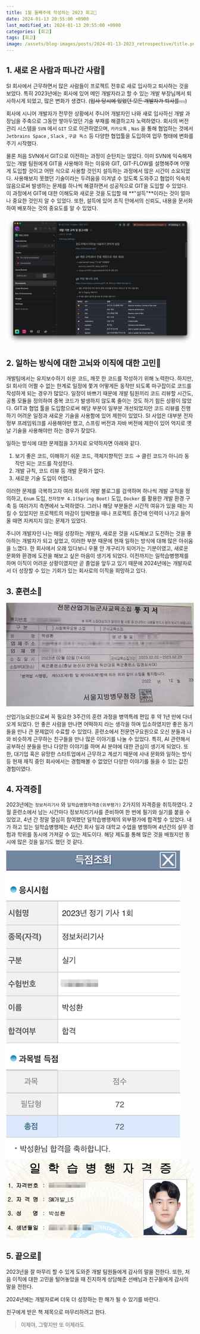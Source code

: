 ```yaml
---
title: 1월 둘째주에 작성하는 2023 회고💫
date: 2024-01-13 20:55:00 +0900
last_modified_at: 2024-01-13 20:55:00 +0900
categories: [회고]
tags: [회고]
image: /assets/blog-images/posts/2024-01-13-2023_retrospective/title.png
---
```


## 1. 새로 온 사람과 떠나간 사람🌌

SI 회사에서 근무하면서 많은 사람들이 프로젝트 전후로 새로 입사하고 퇴사하는 것을 보았다. 특히 2023년에는 회사에 있어 메인 개발자라고 할 수 있는 개발 부장님께서 퇴사하시게 되었고, 많은 변화가 생겼다. (~~입사 당시에 있었던 모든 개발자가 퇴사를....~~)

회사에 시니어 개발자가 전무한 상황에서 주니어 개발자인 나와 새로 입사하신 개발 과장님을 주축으로 그동안 쌓아두었던 기술 부채를 해결하고자 노력하였다. 회사의 버전 관리 시스템을 `SVN` 에서 `GIT` 으로 이관하였으며, `카카오톡` , `Nas` 을 통해 협업하는 것에서 `Jetbrains Space` , `Slack` , `구글 독스` 등 다양한 협업툴을 도입하여 업무 형태에 변화를 주기 시작했다.

물론 처음 SVN에서 GIT으로 이전하는 과정이 순탄치는 않았다. 이미 SVN에 익숙해져 있는 개발 팀원에게 GIT을 사용해야 하는 이유와 GIT, GIT-FLOW를 설명해주며 어떻게 도입할 것이고 어떤 식으로 사용할 것인지 설득하는 과정에서 많은 시간이 소요되었다. 사용해보지 못했던 기술이라는 두려움을 이겨낼 수 있도록 도와주고 협업이 익숙치 않음으로써 발생하는 문제를 하나씩 해결하면서 성공적으로 GIT을 도입할 수 있었다.
이 과정에서 GIT에 대한 이해도와 새로운 것을 도입할 때 **"설득"**이라는 것이 얼마나 중요한 것인지 알 수 있었다. 또한, 설득에 있어 조직 안에서의 신뢰도, 내용을 문서화하여 배포하는 것의 중요도를 알 수 있었다.

![](/assets/blog-images/posts/2024-01-13-2023_retrospective/2025-02-02-22-29-32.png)

## 2. 일하는 방식에 대한 고뇌와 이직에 대한 고민🤔

개발팀에서는 유지보수하기 쉬운 코드, 깨끗 한 코드를 작성하기 위해 노력한다. 하지만, SI 회사의 어쩔 수 없는 한계로 일정에 쫓겨 어떻게든 동작만 되도록 마구잡이로 코드를 작성하게 되는 경우가 많았다. 일정이 바쁘기 때문에 개발 팀원끼리 코드 리뷰할 시간도, 공통 모듈을 정의하여 중복 코드가 발생하지 않도록 줄이는 것도 하기 힘든 상황이 많았다.
GIT과 협업 툴을 도입함으로써 해당 부분이 일부분 개선되었지만 코드 리뷰를 진행하기 어려운 일정과 새로운 기술을 사용함에 있어 제한이 있었다. SI 사업은 대부분 전자정부 프레임워크를 사용해야만 했고, 스프링 버전과 자바 버전에 제한이 있어 억지로 옛날 기술을 사용해야만 하는 경우가 잦았다.

일하는 방식에 대한 문제점을 3가지로 요약하자면 아래와 같다.

>

1. 보기 좋은 코드, 이해하기 쉬운 코드, 객체지향적인 코드 → 클린 코드가 아니라 동작만 되는 코드를 작성한다.
2. 개발 규칙, 코드 리뷰 등 개발 문화가 없다.
3. 새로운 기술 도입이 어렵다.

이러한 문제를 극복하고자 여러 회사의 개발 블로그를 검색하며 하나씩 개발 규칙을 정의하고, `Enum` 도입, `전자정부 4.1(Spring Boot)` 도입, `Docker` 를 활용한 개발 환경 구축 등 여러가지 측면에서 노력하였다. 그러나 해당 부분들은 시간적 여유가 있을 때는 지킬 수 있었지만 프로젝트의 마감이 임박했을 때나 프로젝트 중간에 인력이 나가고 들어올 때면 지켜지지 않는 문제가 있었다.

주니어 개발자인 나는 매일 성장하는 개발자, 새로운 것을 시도해보고 도전하는 것을 좋아하는 개발자가 되고 싶었고, 이러한 부분 때문에 현재 일하는 방식에 대해 많은 아쉬움을 느꼈다. 한 회사에서 오래 있다보니 우물 안 개구리가 되어가는 기분이였고, 새로운 문화와 환경에 도전을 해보고 싶은 마음이 생기게 되었다. 이전까지는 일학습병행제를 하며 이직이 어려운 상황이였지만 곧 졸업을 앞두고 있기 때문에 2024년에는 개발자로서 더 성장할 수 있는 기회가 있는 회사로의 이직을 희망하고 있다.

## 3. 훈련소🫡

![](/assets/blog-images/posts/2024-01-13-2023_retrospective/2025-02-02-22-29-55.png)

산업기능요원으로써 꼭 필요한 3주간의 훈련 과정을 병역특례 편입 후 약 1년 만에 다녀오게 되었다. 안 좋은 사람을 만나면 어떡하지 라는 생각을 하며 입소하였지만 좋은 동기들을 만나 큰 문제없이 수료할 수 있었다. 훈련소에서 전문연구요원으로 오신 분들과 나와 비슷하게 근무하는 친구들을 만나 많은 이야기를 나눌 수 있었다. 특히, AI 관련해서 공부하신 분들을 만나 다양한 이야기를 하며 AI 분야에 대한 관심이 생기게 되었다. 또한, 대기업 혹은 유망한 스타트업에서 근무하고 계셨기 때문에 사내 문화와 일하는 방식 등 현재 재직 중인 회사에서는 경험해볼 수 없었던 다양한 이야기를 들을 수 있는 값진 경험이였다.

## 4. 자격증🪪

2023년에는 `정보처리기사` 와 `일학습병행자격증(외부평가)` 2가지의 자격증을 취득하였다. 2월 훈련소에서 남는 시간마다 정보처리기사를 준비하여 한 번에 필기와 실기를 붙을 수 있었고, 4년 간 정말 열심히 참여했던 일학습병행제의 외부평가에 합격할 수 있었다. 내가 하고 있는 일학습병행제는 4년간 회사 일과 대학교 수업을 병행하며 4년간의 실무 경험과 학위를 동시에 가져갈 수 있는 제도이다. 해당 제도를 통해 많은 것을 배웠지만 동시에 많은 것을 잃기도 했던 것 같다.

![](/assets/blog-images/posts/2024-01-13-2023_retrospective/2025-02-02-22-30-12.png)
![](/assets/blog-images/posts/2024-01-13-2023_retrospective/2025-02-02-22-30-17.png)

## 5. 끝으로🙏

2023년을 잘 마무리 할 수 있게 도와준 개발 팀원들에게 감사의 말을 전한다. 또한, 처음 이직에 대한 고민을 털어놓았을 때 진지하게 상담해준 선배님과 친구들에게 감사의 말을 전한다.

2024년에는 개발자로써 더욱 더 성장하는 한 해가 될 수 있기를 바란다.

친구에게 받은 책 제목으로 마무리하려고 한다.

> 이제야, 그렇지만 또 이제라도
